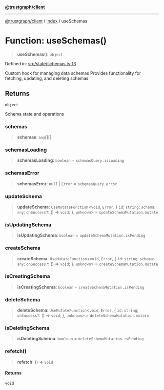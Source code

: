 [**@trustgraph/client**](../../README.md)

***

[@trustgraph/client](../../README.md) / [index](../README.md) / useSchemas

# Function: useSchemas()

> **useSchemas**(): `object`

Defined in: [src/state/schemas.ts:13](https://github.com/trustgraph-ai/trustgraph-ts-client/blob/dd779923b4eaffccd17ba61aaee70d2766e28e49/src/state/schemas.ts#L13)

Custom hook for managing data schemas
Provides functionality for fetching, updating, and deleting schemas

## Returns

`object`

Schema state and operations

### schemas

> **schemas**: `any`[][]

### schemasLoading

> **schemasLoading**: `boolean` = `schemasQuery.isLoading`

### schemasError

> **schemasError**: `null` \| `Error` = `schemasQuery.error`

### updateSchema

> **updateSchema**: `UseMutateFunction`\<`void`, `Error`, \{ `id`: `string`; `schema`: `any`; `onSuccess?`: () => `void`; \}, `unknown`\> = `updateSchemaMutation.mutate`

### isUpdatingSchema

> **isUpdatingSchema**: `boolean` = `updateSchemaMutation.isPending`

### createSchema

> **createSchema**: `UseMutateFunction`\<`void`, `Error`, \{ `id`: `string`; `schema`: `any`; `onSuccess?`: () => `void`; \}, `unknown`\> = `createSchemaMutation.mutate`

### isCreatingSchema

> **isCreatingSchema**: `boolean` = `createSchemaMutation.isPending`

### deleteSchema

> **deleteSchema**: `UseMutateFunction`\<`void`, `Error`, \{ `id`: `string`; `onSuccess?`: () => `void`; \}, `unknown`\> = `deleteSchemaMutation.mutate`

### isDeletingSchema

> **isDeletingSchema**: `boolean` = `deleteSchemaMutation.isPending`

### refetch()

> **refetch**: () => `void`

#### Returns

`void`
